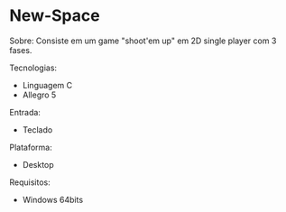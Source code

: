 # New-Space

Sobre: Consiste em um game "shoot'em up" em 2D single player com 3 fases.

Tecnologias: 
  - Linguagem C 
  - Allegro 5

Entrada: 
  - Teclado

Plataforma: 
  - Desktop

Requisitos: 
  - Windows 64bits
